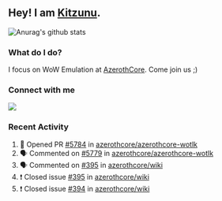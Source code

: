 ## Hey! I am [Kitzunu](https://Github.com/Kitzunu).

![Anurag's github stats](https://github-readme-stats.kitzunu.vercel.app/api?username=Kitzunu&show_icons=true)

### What do I do?

I focus on WoW Emulation at [AzerothCore](https://Github.com/AzerothCore). Come join us ;)

### Connect with me
[![](https://img.shields.io/badge/AzerothCore%20Discord-Connect%20with%20me!-green)](https://discord.com/invite/gkt4y2x)

### Recent Activity

<!--START_SECTION:activity-->
1. 💪 Opened PR [#5784](https://github.com/azerothcore/azerothcore-wotlk/pull/5784) in [azerothcore/azerothcore-wotlk](https://github.com/azerothcore/azerothcore-wotlk)
2. 🗣 Commented on [#5779](https://github.com/azerothcore/azerothcore-wotlk/issues/5779) in [azerothcore/azerothcore-wotlk](https://github.com/azerothcore/azerothcore-wotlk)
3. 🗣 Commented on [#395](https://github.com/azerothcore/wiki/issues/395) in [azerothcore/wiki](https://github.com/azerothcore/wiki)
4. ❗️ Closed issue [#395](https://github.com/azerothcore/wiki/issues/395) in [azerothcore/wiki](https://github.com/azerothcore/wiki)
5. ❗️ Closed issue [#394](https://github.com/azerothcore/wiki/issues/394) in [azerothcore/wiki](https://github.com/azerothcore/wiki)
<!--END_SECTION:activity-->

